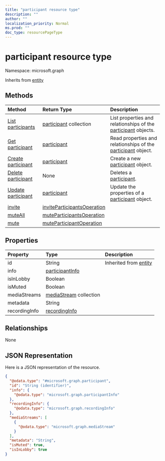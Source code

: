 ```yaml
---
title: "participant resource type"
description: ""
author: ""
localization_priority: Normal
ms.prod: ""
doc_type: resourcePageType
---
```


# participant resource type


Namespace: microsoft.graph




Inherits from [entity](../resources/entity.md)

## Methods
|Method|Return Type|Description|
|:---|:---|:---|
|[List participants](../api/participant-list.md)|[participant](../resources/participant.md) collection|List properties and relationships of the [participant](../resources/participant.md) objects.|
|[Get participant](../api/participant-get.md)|[participant](../resources/participant.md)|Read properties and relationships of the [participant](../resources/participant.md) object.|
|[Create participant](../api/participant-create.md)|[participant](../resources/participant.md)|Create a new [participant](../resources/participant.md) object.|
|[Delete participant](../api/participant-delete.md)|None|Deletes a [participant](../resources/participant.md).|
|[Update participant](../api/participant-update.md)|[participant](../resources/participant.md)|Update the properties of a [participant](../resources/participant.md) object.|
|[invite](../api/participant-invite.md)|[inviteParticipantsOperation](../resources/inviteparticipantsoperation.md)||
|[muteAll](../api/participant-muteall.md)|[muteParticipantsOperation](../resources/muteparticipantsoperation.md)||
|[mute](../api/participant-mute.md)|[muteParticipantOperation](../resources/muteparticipantoperation.md)||

## Properties
|Property|Type|Description|
|:---|:---|:---|
|id|String| Inherited from [entity](../resources/entity.md)|
|info|[participantInfo](../resources/participantinfo.md)||
|isInLobby|Boolean||
|isMuted|Boolean||
|mediaStreams|[mediaStream](../resources/mediastream.md) collection||
|metadata|String||
|recordingInfo|[recordingInfo](../resources/recordinginfo.md)||

## Relationships
None

## JSON Representation
Here is a JSON representation of the resource.
<!-- {
  "blockType": "resource",
  "keyProperty": "id",
  "@odata.type": "microsoft.graph.participant",
  "baseType": "microsoft.graph.entity",
  "openType": false
}
-->
``` json
{
  "@odata.type": "#microsoft.graph.participant",
  "id": "String (identifier)",
  "info": {
    "@odata.type": "microsoft.graph.participantInfo"
  },
  "recordingInfo": {
    "@odata.type": "microsoft.graph.recordingInfo"
  },
  "mediaStreams": [
    {
      "@odata.type": "microsoft.graph.mediaStream"
    }
  ],
  "metadata": "String",
  "isMuted": true,
  "isInLobby": true
}
```

